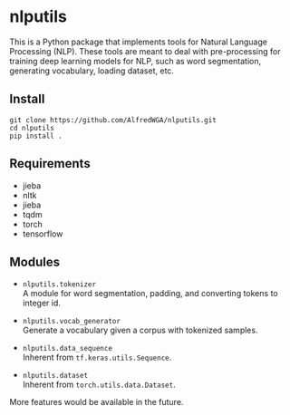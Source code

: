 # nlputils

This is a Python package that implements tools for Natural Language Processing (NLP). These tools are meant to deal with pre-processing for training deep learning models for NLP, such as word segmentation, generating vocabulary, loading dataset, etc.

## Install

    git clone https://github.com/AlfredWGA/nlputils.git
    cd nlputils
    pip install .

## Requirements
* jieba
* nltk
* jieba
* tqdm
* torch
* tensorflow

## Modules

* `nlputils.tokenizer`  
A module for word segmentation, padding, and converting tokens to integer id.

* `nlputils.vocab_generator`  
Generate a vocabulary given a corpus with tokenized samples.

* `nlputils.data_sequence`  
Inherent from `tf.keras.utils.Sequence`.

* `nlputils.dataset`  
Inherent from `torch.utils.data.Dataset`.

More features would be available in the future.
